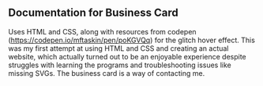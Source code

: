 ## Documentation for Business Card

Uses HTML and CSS, along with resources from codepen (https://codepen.io/mftaskin/pen/poKGVQq) for the glitch hover effect.
This was my first attempt at using HTML and CSS and creating an actual website, which actually turned out to be an enjoyable experience despite struggles with learning the programs and troubleshooting issues like missing SVGs. 
The business card is a way of contacting me.